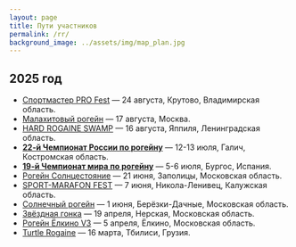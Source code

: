 ```yaml
---
layout: page
title: Пути участников
permalink: /rr/
background_image: ../assets/img/map_plan.jpg
---
```


## 2025 год

* [Спортмастер PRO Fest](/2025/smpf/) — 24 августа, Крутово, Владимирская область.
* [Малахитовый рогейн](/2025/mlh/) — 17 августа, Москва.
* [HARD ROGAINE SWAMP](/2025/hrs/) — 16 августа, Яппиля, Ленинградская область.
* [**22-й Чемпионат России по рогейну**](/2025/rrc/) — 12-13 июля, Галич, Костромская область.
* [**19-й Чемпионат мира по рогейну**](/2025/wrc2/) — 5-6 июля, Бургос, Испания.
* [Рогейн Солнцестояние](/2025/ss/) — 21 июня, Заполицы, Московская область.
* [SPORT-MARAFON FEST](/2025/smf/) — 7 июня, Никола-Ленивец, Калужская область.
* [Солнечный рогейн](/2025/sun/) — 1 июня, Берёзки-Дачные, Московская область.
* [Звёздная гонка](/2025/zg/) — 19 апреля, Нерская, Московская область.
* [Рогейн Ёлкино V3](/2025/yo/) — 5 апреля, Ёлкино, Московская область.
* [Turtle Rogaine](/2025/turtle/) — 16 марта, Тбилиси, Грузия.

